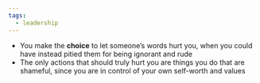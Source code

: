 ```yaml
---
tags:
  - leadership
---
```

- You make the **choice** to let someone’s words hurt you, when you could have instead pitied them for being ignorant and rude
- The only actions that should truly hurt you are things you do that are shameful, since you are in control of your own self-worth and values